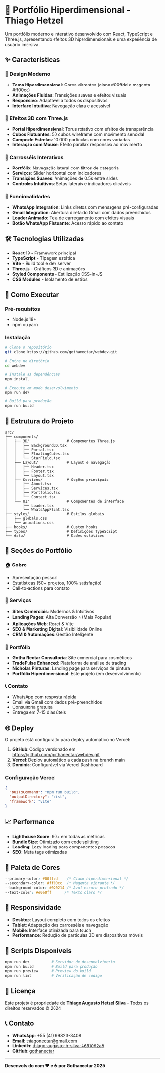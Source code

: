 # 🚀 Portfólio Hiperdimensional - Thiago Hetzel

Um portfólio moderno e interativo desenvolvido com React, TypeScript e Three.js, apresentando efeitos 3D hiperdimensionais e uma experiência de usuário imersiva.

## ✨ Características

### 🎨 Design Moderno
- **Tema Hiperdimensional**: Cores vibrantes (ciano #00ffdd e magenta #ff00cc)
- **Animações Fluidas**: Transições suaves e efeitos visuais
- **Responsivo**: Adaptável a todos os dispositivos
- **Interface Intuitiva**: Navegação clara e acessível

### 🌌 Efeitos 3D com Three.js
- **Portal Hiperdimensional**: Torus rotativo com efeitos de transparência
- **Cubos Flutuantes**: 50 cubos wireframe com movimento senoidal
- **Campo de Estrelas**: 10.000 partículas com cores variadas
- **Interação com Mouse**: Efeito parallax responsivo ao movimento

### 🎠 Carrosséis Interativos
- **Portfólio**: Navegação lateral com filtros de categoria
- **Serviços**: Slider horizontal com indicadores
- **Transições Suaves**: Animações de 0.5s entre slides
- **Controles Intuitivos**: Setas laterais e indicadores clicáveis

### 📱 Funcionalidades
- **WhatsApp Integration**: Links diretos com mensagens pré-configuradas
- **Gmail Integration**: Abertura direta do Gmail com dados preenchidos
- **Loader Animado**: Tela de carregamento com efeitos visuais
- **Botão WhatsApp Flutuante**: Acesso rápido ao contato

## 🛠️ Tecnologias Utilizadas

- **React 18** - Framework principal
- **TypeScript** - Tipagem estática
- **Vite** - Build tool e dev server
- **Three.js** - Gráficos 3D e animações
- **Styled Components** - Estilização CSS-in-JS
- **CSS Modules** - Isolamento de estilos

## 🚀 Como Executar

### Pré-requisitos
- Node.js 18+ 
- npm ou yarn

### Instalação
```bash
# Clone o repositório
git clone https://github.com/gothanectar/webdev.git

# Entre no diretório
cd webdev

# Instale as dependências
npm install

# Execute em modo desenvolvimento
npm run dev

# Build para produção
npm run build
```

## 📁 Estrutura do Projeto

```
src/
├── components/
│   ├── 3D/                 # Componentes Three.js
│   │   ├── Background3D.tsx
│   │   ├── Portal.tsx
│   │   ├── FloatingCubes.tsx
│   │   └── StarField.tsx
│   ├── Layout/             # Layout e navegação
│   │   ├── Header.tsx
│   │   ├── Footer.tsx
│   │   └── Layout.tsx
│   ├── Sections/           # Seções principais
│   │   ├── About.tsx
│   │   ├── Services.tsx
│   │   ├── Portfolio.tsx
│   │   └── Contact.tsx
│   └── UI/                 # Componentes de interface
│       ├── Loader.tsx
│       └── WhatsAppFloat.tsx
├── styles/                 # Estilos globais
│   ├── globals.css
│   └── animations.css
├── hooks/                  # Custom hooks
├── types/                  # Definições TypeScript
└── data/                   # Dados estáticos
```

## 🎯 Seções do Portfólio

### 🏠 Sobre
- Apresentação pessoal
- Estatísticas (50+ projetos, 100% satisfação)
- Call-to-actions para contato

### 💼 Serviços
- **Sites Comerciais**: Modernos & Intuitivos
- **Landing Pages**: Alta Conversão ⭐ (Mais Popular)
- **Aplicações Web**: React & Vite
- **SEO & Marketing Digital**: Visibilidade Online
- **CRM & Automações**: Gestão Inteligente

### 🎨 Portfólio
- **Gotha Nectar Consultoria**: Site comercial para cosméticos
- **TradePulse Enhanced**: Plataforma de análise de trading
- **Nicholas Pinturas**: Landing page para serviços de pintura
- **Portfólio Hiperdimensional**: Este projeto (em desenvolvimento)

### 📞 Contato
- WhatsApp com resposta rápida
- Email via Gmail com dados pré-preenchidos
- Consultoria gratuita
- Entrega em 7-15 dias úteis

## 🌐 Deploy

O projeto está configurado para deploy automático no Vercel:

1. **GitHub**: Código versionado em https://github.com/gothanectar/webdev.git
2. **Vercel**: Deploy automático a cada push na branch main
3. **Domínio**: Configurável via Vercel Dashboard

### Configuração Vercel
```json
{
  "buildCommand": "npm run build",
  "outputDirectory": "dist",
  "framework": "vite"
}
```

## 📈 Performance

- **Lighthouse Score**: 90+ em todas as métricas
- **Bundle Size**: Otimizado com code splitting
- **Loading**: Lazy loading para componentes pesados
- **SEO**: Meta tags otimizadas

## 🎨 Paleta de Cores

```css
--primary-color: #00ffdd    /* Ciano hiperdimensional */
--secondary-color: #ff00cc  /* Magenta vibrante */
--background-color: #020214 /* Azul escuro profundo */
--text-color: #e0e0ff      /* Texto claro */
```

## 📱 Responsividade

- **Desktop**: Layout completo com todos os efeitos
- **Tablet**: Adaptação dos carrosséis e navegação
- **Mobile**: Interface otimizada para touch
- **Performance**: Redução de partículas 3D em dispositivos móveis

## 🔧 Scripts Disponíveis

```bash
npm run dev          # Servidor de desenvolvimento
npm run build        # Build para produção
npm run preview      # Preview do build
npm run lint         # Verificação de código
```

## 📄 Licença

Este projeto é propriedade de **Thiago Augusto Hetzel Silva** - Todos os direitos reservados © 2024

## 📞 Contato

- **WhatsApp**: +55 (41) 99823-3408
- **Email**: thiagonectar@gmail.com
- **LinkedIn**: [thiago-augusto-h-silva-4651092a8](https://www.linkedin.com/in/thiago-augusto-h-silva-4651092a8)
- **GitHub**: [gothanectar](https://github.com/gothanectar)

---

**Desenvolvido com ❤️ e ☕ por Gothanectar 2025**